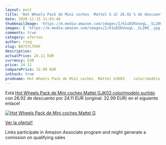 ```yaml
---
layout: post
title: 'Hot Wheels Pack de Mini coches  Mattel G al 26.92 % de descuento'
date: 2020-11-15 11:03:40
thumbnailImage: 'https://m.media-amazon.com/images/I/61uDIKUxegL._SL200_.jpg'
images: [ 'https://m.media-amazon.com/images/I/61uDIKUxegL._SL200_.jpg' ]
comments: true
category: ofertas
author: ring
slug: B07STLTFHF
description:
actualPrice: 24.11 EUR
currency: EUR
price: 24.11
comparePrice: 32.99 EUR
inStock: true
prodname: Hot Wheels Pack de Mini coches  Mattel GJK03    color/modelo surtido
---
```


Está [Hot Wheels Pack de Mini coches  Mattel GJK03    color/modelo surtido](https://www.amazon.es/dp/B07STLTFHF/?tag=tolees-21) con 26.92 de descuento por 24.11 EUR (original: 32.99 EUR) en el siguiente enlace!

[![Hot Wheels Pack de Mini coches  Mattel G](https://m.media-amazon.com/images/I/61uDIKUxegL._SL200_.jpg)](https://www.amazon.es/dp/B07STLTFHF/?tag=tolees-21)

[Ver la oferta!!](https://www.amazon.es/dp/B07STLTFHF/?tag=tolees-21)

Links participate in Amazon Associate program and might generate a comission on qualifying sales


